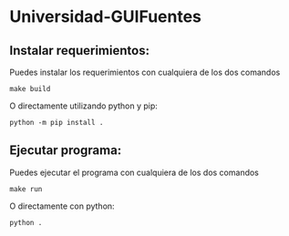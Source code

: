 # Universidad-GUIFuentes

## Instalar requerimientos:

Puedes instalar los requerimientos con cualquiera de los dos comandos

    make build

O directamente utilizando python y pip:

    python -m pip install .

## Ejecutar programa:

Puedes ejecutar el programa con cualquiera de los dos comandos

    make run

O directamente con python:

    python .
